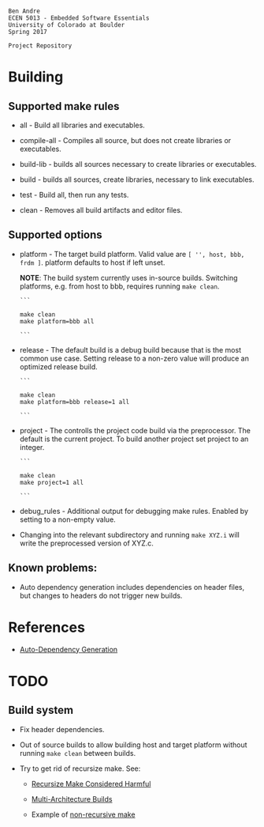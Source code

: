 ```

Ben Andre
ECEN 5013 - Embedded Software Essentials
University of Colorado at Boulder
Spring 2017

Project Repository

```

# Building

## Supported make rules

  * all - Build all libraries and executables.
  
  * compile-all - Compiles all source, but does not create libraries
  or executables.
  
  * build-lib - builds all sources necessary to create libraries
  or executables.
  
  * build - builds all sources, create libraries, necessary to link
    executables.
  
  * test - Build all, then run any tests.
  
  * clean - Removes all build artifacts and editor files.
  
## Supported options
  
  * platform - The target build platform. Valid value are `[ '',
    host, bbb, frdm ]`. platform defaults to host if left unset.
  
    **NOTE**: The build system currently uses in-source
    builds. Switching platforms, e.g. from host to bbb, requires
    running `make clean`.
    
        ```
        
        make clean
        make platform=bbb all
        
        ```
  
  * release - The default build is a debug build because that is the
    most common use case. Setting release to a non-zero value will
    produce an optimized release build.

        ```
        
        make clean
        make platform=bbb release=1 all
        
        ```
  
  * project - The controlls the project code build via the
    preprocessor.  The default is the current project. To build
    another project set project to an integer.

        ```
        
        make clean
        make project=1 all
        
        ```
  
  * debug_rules - Additional output for debugging make rules. Enabled
  by setting to a non-empty value.
  
  * Changing into the relevant subdirectory and running `make XYZ.i`
  will write the preprocessed version of XYZ.c.
  
## Known problems:

  * Auto dependency generation includes dependencies on header
    files, but changes to headers do not trigger new builds.
  
# References

  * [Auto-Dependency Generation](http://make.mad-scientist.net/papers/advanced-auto-dependency-generation/)

# TODO

## Build system

  * Fix header dependencies.

  * Out of source builds to allow building host and target platform
    without running `make clean` between builds.

  * Try to get rid of recursize make. See:
  
    * [Recursize Make Considered Harmful](http://aegis.sourceforge.net/auug97.pdf)

    * [Multi-Architecture Builds](http://make.mad-scientist.net/papers/multi-architecture-builds/)

    * Example of [non-recursive make](https://evbergen.home.xs4all.nl/nonrecursive-make.html)
        
